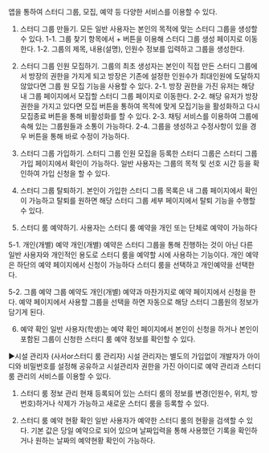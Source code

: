 앱을 통하여 스터디 그룹, 모집, 예약 등 다양한 서비스를 이용할 수 있다.
1.	스터디 그룹 만들기.
모든 일반 사용자는 본인의 목적에 맞는 스터디 그룹을 생성할 수 있다.
1-1.	그룹 찾기 항목에서 + 버튼을 이용해 스터디 그룹 생성 페이지로 이동한다.
1-2.	그룹의 제목, 내용(설명), 인원수 정보를 입력하고 그룹을 생성한다.

2.	스터디 그룹 인원 모집하기.
그룹의 최초 생성자는 본인이 직접 만든 스터디 그룹에서 방장의 권한을 가지게 되고 
방장은 기존에 설정한 인원수가 최대인원에 도달하지 않았다면 그룹 원 모집 기능을 사용할 수 있다.
2-1. 방장 권한을 가진 유저는 해당 내 그룹 페이지에서 모집할 스터디 그룹 페이지로 이동한다.
2-2. 해당 유저가 방장권한을 가지고 있다면 모집 버튼을 통하여 목적에 맞게 모집기능을 활성화하고 다시 모집종료 버튼을 통해 비활성화를 할 수 있다.
2-3. 채팅 서비스를 이용하여 그룹에 속해 있는 그룹원들과 소통이 가능하다.
2-4. 그룹을 생성하고 수정사항이 있을 경우 버튼을 통해 바로 수정이 가능하다. 

3.	스터디 그룹 가입하기.
스터디 그룹 인원 모집을 등록한 스터디 그룹은 스터디 그룹 가입 페이지에서 확인이 가능하다. 일반 사용자는 그룹의 목적 및 선호 시간 등을 확인하여 가입 신청을 할 수 있다.

4.	스터디 그룹 탈퇴하기.
본인이 가입한 스터디 그룹 목록은 내 그룹 페이지에서 확인이 가능하고 탈퇴를 원하면 해당 스터디 그룹 세부 페이지에서 탈퇴 기능을 수행할 수 있다.
 
5.	스터디 룸 예약하기.
사용자는 스터디 룸 예약을 개인 또는 단체로 예약이 가능하다

5-1. 개인(개별) 예약
개인(개별) 예약은 스터디 그룹을 통해 진행하는 것이 아닌 다른 일반 사용자와 개인적인 용도로 스터디 룸을 예약할 시에 사용하는 기능이다.
개인 예약은 하단의 예약 페이지에서 신청이 가능하다
스터디 룸을 선택하고 개인예약을 선택한다.

5-2. 그룹 예약
그룹 예약도 개인(개별) 예약과 마찬가지로 예약 페이지에서 신청을 한다.
예약 페이지에서 사용할 그룹을 선택을 하면 자동으로 해당 스터디 그룹원의 정보가 담기게 된다.

6. 예약 확인
         일반 사용자(학생)는 예약 확인 페이지에서 본인이 신청을 하거나 본인이 포함된 그룹이 신청한 스터디 룸 예약 정보를 확인할 수 있다. 

 ▶시설 관리자 (사서or스터디 룸 관리자)
시설 관리자는 별도의 가입없이 개발자가 아이디와 비밀번호를 설정해 공유하고 시설관리자 권한을 가진 아이디로 예약 관리과 스터디 룸 관리의 서비스를 이용할 수 있다.

1.	스터디 룸 정보 관리
현재 등록되어 있는 스터디 룸의 정보를 변경(인원수, 위치, 방 번호)하거나 삭제가 가능하고 
새로운 스터디 룸을 등록할 수 있다.

2.	스터디 룸 예약 현황 확인
일반 사용자가 예약한 스터디 룸의 현황을 검색할 수 있다.
기본 값은 당일 예약으로 되어 있으며 날짜입력을 통해 사용했던 기록을 확인하거나 
원하는 날짜의 예약현황 확인이 가능하다.

 
 
